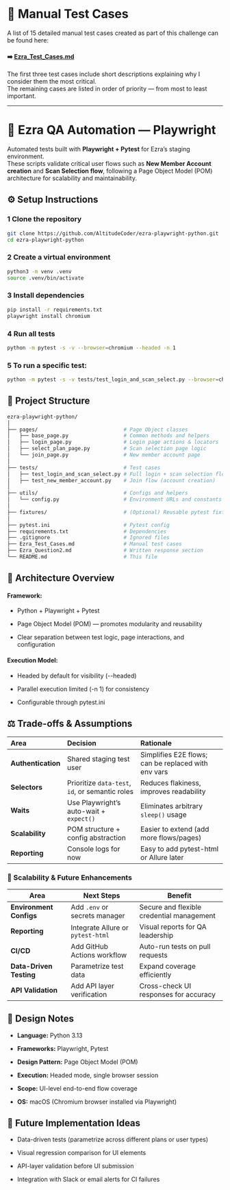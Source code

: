 # 🧾 Manual Test Cases

A list of 15 detailed manual test cases created as part of this challenge can be found here:

#### ➡️ [Ezra_Test_Cases.md](./Ezra_Test_Cases.md)

The first three test cases include short descriptions explaining why I consider them the most critical.  
The remaining cases are listed in order of priority — from most to least important.

---

# 🧪 Ezra QA Automation — Playwright

Automated tests built with **Playwright + Pytest** for Ezra’s staging environment.  
These scripts validate critical user flows such as **New Member Account creation** and **Scan Selection flow**, following a Page Object Model (POM) architecture for scalability and maintainability.


## ⚙️ Setup Instructions

### 1 Clone the repository
```bash
git clone https://github.com/AltitudeCoder/ezra-playwright-python.git
cd ezra-playwright-python
```

### 2 Create a virtual environment
```bash
python3 -m venv .venv
source .venv/bin/activate
```
### 3 Install dependencies
```bash
pip install -r requirements.txt
playwright install chromium
```

### 4 Run all tests
```bash
python -m pytest -s -v --browser=chromium --headed -n 1
```

### 5 To run a specific test:
```bash
python -m pytest -s -v tests/test_login_and_scan_select.py --browser=chromium --headed
```

## 📁 Project Structure
```bash
ezra-playwright-python/
│
├── pages/                            # Page Object classes
│   ├── base_page.py                  # Common methods and helpers
│   ├── login_page.py                 # Login page actions & locators
│   ├── select_plan_page.py           # Scan selection page logic
│   └── join_page.py                  # New member account page
│
├── tests/                            # Test cases
│   ├── test_login_and_scan_select.py # Full login + scan selection flow
│   ├── test_new_member_account.py    # Join flow (account creation)
│
├── utils/                            # Configs and helpers
│   └── config.py                     # Environment URLs and constants
│
├── fixtures/                         # (Optional) Reusable pytest fixtures
│
├── pytest.ini                        # Pytest config
├── requirements.txt                  # Dependencies
├── .gitignore                        # Ignored files
├── Ezra_Test_Cases.md                # Manual test cases
├── Ezra_Question2.md                 # Written response section
└── README.md                         # This file
```

## 🧱 Architecture Overview

#### Framework:

* Python + Playwright + Pytest

* Page Object Model (POM) — promotes modularity and reusability

- Clear separation between test logic, page interactions, and configuration

#### Execution Model:

* Headed by default for visibility (--headed)

* Parallel execution limited (-n 1) for consistency

* Configurable through pytest.ini

## ⚖️ Trade-offs & Assumptions

| Area               | Decision                                        | Rationale                                           |
| :------------------ | :--------------------------------------------- | :-------------------------------------------------- |
| **Authentication** | Shared staging test user                        | Simplifies E2E flows; can be replaced with env vars |
| **Selectors**      | Prioritize `data-test`, `id`, or semantic roles | Reduces flakiness, improves readability             |
| **Waits**          | Use Playwright’s auto-wait + `expect()`         | Eliminates arbitrary `sleep()` usage                |
| **Scalability**    | POM structure + config abstraction              | Easier to extend (add more flows/pages)             |
| **Reporting**      | Console logs for now                            | Easy to add pytest-html or Allure later             |


### 🚀 Scalability & Future Enhancements

| Area                    | Next Steps                        | Benefit                                   |
| ----------------------- | --------------------------------- | ----------------------------------------- |
| **Environment Configs** | Add `.env` or secrets manager     | Secure and flexible credential management |
| **Reporting**           | Integrate Allure or `pytest-html` | Visual reports for QA leadership          |
| **CI/CD**               | Add GitHub Actions workflow       | Auto-run tests on pull requests           |
| **Data-Driven Testing** | Parametrize test data             | Expand coverage efficiently               |
| **API Validation**      | Add API layer verification        | Cross-check UI responses for accuracy     |



## 🧱 Design Notes

* **Language:** Python 3.13

* **Frameworks:** Playwright, Pytest
  
- **Design Pattern:** Page Object Model (POM)
  
- **Execution:** Headed mode, single browser session
  
+ **Scope:** UI-level end-to-end flow coverage
  
+ **OS:** macOS (Chromium browser installed via Playwright)

## 🧩 Future Implementation Ideas

* Data-driven tests (parametrize across different plans or user types)

* Visual regression comparison for UI elements

- API-layer validation before UI submission

- Integration with Slack or email alerts for CI failures


